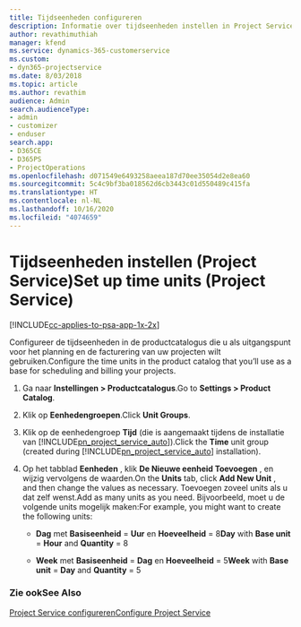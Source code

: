 ```yaml
---
title: Tijdseenheden configureren
description: Informatie over tijdseenheden instellen in Project Service
author: revathimuthiah
manager: kfend
ms.service: dynamics-365-customerservice
ms.custom:
- dyn365-projectservice
ms.date: 8/03/2018
ms.topic: article
ms.author: revathim
audience: Admin
search.audienceType:
- admin
- customizer
- enduser
search.app:
- D365CE
- D365PS
- ProjectOperations
ms.openlocfilehash: d071549e6493258aeea187d70ee35054d2e8ea60
ms.sourcegitcommit: 5c4c9bf3ba018562d6cb3443c01d550489c415fa
ms.translationtype: HT
ms.contentlocale: nl-NL
ms.lasthandoff: 10/16/2020
ms.locfileid: "4074659"
---
```

# <a name="set-up-time-units-project-service"></a><span data-ttu-id="7f754-103">Tijdseenheden instellen (Project Service)</span><span class="sxs-lookup"><span data-stu-id="7f754-103">Set up time units (Project Service)</span></span>

[!INCLUDE[cc-applies-to-psa-app-1x-2x](../includes/cc-applies-to-psa-app-1x-2x.md)]

<span data-ttu-id="7f754-104">Configureer de tijdseenheden in de productcatalogus die u als uitgangspunt voor het planning en de facturering van uw projecten wilt gebruiken.</span><span class="sxs-lookup"><span data-stu-id="7f754-104">Configure the time units in the product catalog that you’ll use as a base for scheduling and billing your projects.</span></span>  
  
1. <span data-ttu-id="7f754-105">Ga naar **Instellingen > Productcatalogus**.</span><span class="sxs-lookup"><span data-stu-id="7f754-105">Go to **Settings > Product Catalog**.</span></span>  
  
2. <span data-ttu-id="7f754-106">Klik op **Eenhedengroepen**.</span><span class="sxs-lookup"><span data-stu-id="7f754-106">Click **Unit Groups**.</span></span>  
  
3. <span data-ttu-id="7f754-107">Klik op de eenhedengroep **Tijd** (die is aangemaakt tijdens de installatie van [!INCLUDE[pn_project_service_auto](../includes/pn-project-service-auto.md)]).</span><span class="sxs-lookup"><span data-stu-id="7f754-107">Click the **Time** unit group (created during [!INCLUDE[pn_project_service_auto](../includes/pn-project-service-auto.md)] installation).</span></span>  
  
4. <span data-ttu-id="7f754-108">Op het tabblad **Eenheden** , klik **De Nieuwe eenheid Toevoegen** , en wijzig vervolgens de waarden.</span><span class="sxs-lookup"><span data-stu-id="7f754-108">On the **Units** tab, click **Add New Unit** , and then change the values as necessary.</span></span> <span data-ttu-id="7f754-109">Toevoegen zoveel units als u dat zelf wenst.</span><span class="sxs-lookup"><span data-stu-id="7f754-109">Add as many units as you need.</span></span> <span data-ttu-id="7f754-110">Bijvoorbeeld, moet u de volgende units mogelijk maken:</span><span class="sxs-lookup"><span data-stu-id="7f754-110">For example, you might want to create the following units:</span></span>  
  
   - <span data-ttu-id="7f754-111">**Dag** met **Basiseenheid** = **Uur** en **Hoeveelheid** = 8</span><span class="sxs-lookup"><span data-stu-id="7f754-111">**Day** with **Base unit** = **Hour** and **Quantity** = 8</span></span>  
  
   - <span data-ttu-id="7f754-112">**Week** met **Basiseenheid** = **Dag** en **Hoeveelheid** = 5</span><span class="sxs-lookup"><span data-stu-id="7f754-112">**Week** with **Base unit** = **Day** and **Quantity** = 5</span></span>  
  
### <a name="see-also"></a><span data-ttu-id="7f754-113">Zie ook</span><span class="sxs-lookup"><span data-stu-id="7f754-113">See Also</span></span>  
 [<span data-ttu-id="7f754-114">Project Service configureren</span><span class="sxs-lookup"><span data-stu-id="7f754-114">Configure Project Service</span></span>](../psa/configure.md)
